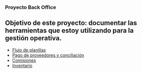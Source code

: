 ### Proyecto Back Office

## Objetivo de este proyecto: documentar las herramientas que estoy utilizando para la gestión operativa.

- [Flujo de planillas](https://github.com/alessandro-baldo/back-office/blob/main/flujo_planillas.md)
- [Pago de proveedores y conciliación](https://github.com/alessandro-baldo/back-office/blob/main/Proyecto_Back_Office_Pago%20de%20proveedores.md)
- [Comisiones](https://github.com/alessandro-baldo/back-office/blob/main/Proyecto_Back_Office_Comisiones.md)
- [Inventario](https://github.com/alessandro-baldo/back-office/blob/main/Proyecto_Back_Office_Stock.md)

